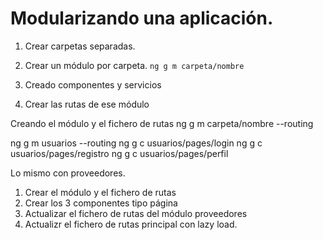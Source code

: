 # Modularizando una aplicación.


1. Crear carpetas separadas.
2. Crear un módulo por carpeta.
``` ng g m carpeta/nombre ```

3. Creado componentes y servicios

4. Crear las rutas de ese módulo

Creando el módulo y el fichero de rutas
ng g m carpeta/nombre --routing

ng g m usuarios --routing
ng g c usuarios/pages/login
ng g c usuarios/pages/registro
ng g c usuarios/pages/perfil

Lo mismo con proveedores.

1. Crear el módulo y el fichero de rutas
2. Crear los 3 componentes tipo página
3. Actualizar el fichero de rutas del módulo proveedores
4. Actualizr el fichero de rutas principal con lazy load.
